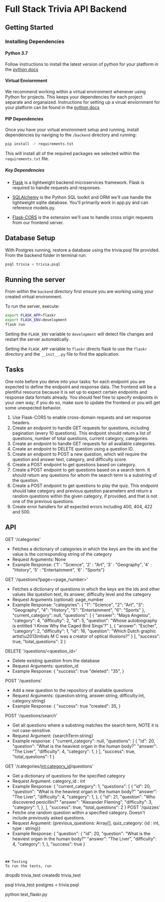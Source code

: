 # Full Stack Trivia API Backend

## Getting Started

### Installing Dependencies

#### Python 3.7

Follow instructions to install the latest version of python for your platform in the [python docs](https://docs.python.org/3/using/unix.html#getting-and-installing-the-latest-version-of-python)

#### Virtual Enviornment

We recommend working within a virtual environment whenever using Python for projects. This keeps your dependencies for each project separate and organaized. Instructions for setting up a virual enviornment for your platform can be found in the [python docs](https://packaging.python.org/guides/installing-using-pip-and-virtual-environments/)

#### PIP Dependencies

Once you have your virtual environment setup and running, install dependencies by naviging to the `/backend` directory and running:

```bash
pip install -r requirements.txt
```

This will install all of the required packages we selected within the `requirements.txt` file.

##### Key Dependencies

- [Flask](http://flask.pocoo.org/) is a lightweight backend microservices framework. Flask is required to handle requests and responses.

- [SQLAlchemy](https://www.sqlalchemy.org/) is the Python SQL toolkit and ORM we'll use handle the lightweight sqlite database. You'll primarily work in app.py and can reference models.py.

- [Flask-CORS](https://flask-cors.readthedocs.io/en/latest/#) is the extension we'll use to handle cross origin requests from our frontend server.

## Database Setup

With Postgres running, restore a database using the trivia.psql file provided. From the backend folder in terminal run:

```bash
psql trivia < trivia.psql
```

## Running the server

From within the `backend` directory first ensure you are working using your created virtual environment.

To run the server, execute:

```bash
export FLASK_APP=flaskr
export FLASK_ENV=development
flask run
```

Setting the `FLASK_ENV` variable to `development` will detect file changes and restart the server automatically.

Setting the `FLASK_APP` variable to `flaskr` directs flask to use the `flaskr` directory and the `__init__.py` file to find the application.

## Tasks

One note before you delve into your tasks: for each endpoint you are expected to define the endpoint and response data. The frontend will be a plentiful resource because it is set up to expect certain endpoints and response data formats already. You should feel free to specify endpoints in your own way; if you do so, make sure to update the frontend or you will get some unexpected behavior.

1. Use Flask-CORS to enable cross-domain requests and set response headers.
2. Create an endpoint to handle GET requests for questions, including pagination (every 10 questions). This endpoint should return a list of questions, number of total questions, current category, categories.
3. Create an endpoint to handle GET requests for all available categories.
4. Create an endpoint to DELETE question using a question ID.
5. Create an endpoint to POST a new question, which will require the question and answer text, category, and difficulty score.
6. Create a POST endpoint to get questions based on category.
7. Create a POST endpoint to get questions based on a search term. It should return any questions for whom the search term is a substring of the question.
8. Create a POST endpoint to get questions to play the quiz. This endpoint should take category and previous question parameters and return a random questions within the given category, if provided, and that is not one of the previous questions.
9. Create error handlers for all expected errors including 400, 404, 422 and 500.

## API

GET '/categories'

- Fetches a dictionary of categories in which the keys are the ids and the value is the corresponding string of the category
- Request Arguments: None
- Example Response:
  {'1' : "Science",
  '2' : "Art",
  '3' : "Geography",
  '4' : "History",
  '5' : "Entertainment",
  '6' : "Sports"}

GET '/questions?page=<page_number>'

- Fetches a dictionary of questions in which the keys are the ids and other values like question text, its answer, difficulty level and the category
- Request Arguments (optional): page_number
- Example Response:
  "categories": {
  "1": "Science",
  "2": "Art",
  "3": "Geography",
  "4": "History",
  "5": "Entertainment",
  "6": "Sports"
  },
  "current_category": null,
  "questions": [
  {
  "answer": "Maya Angelou",
  "category": 4,
  "difficulty": 2,
  "id": 5,
  "question": "Whose autobiography is entitled 'I Know Why the Caged Bird Sings'?"
  },
   {
  "answer": "Escher",
  "category": 2,
  "difficulty": 1,
  "id": 16,
  "question": "Which Dutch graphic artist\u2013initials M C was a creator of optical illusions?"
  }
  ],
  "success": true,
  "total_questions": 2
  }

DELETE '/questions/<question_id>'

- Delete existing question from the database
- Request Arguments: question_id
- Example Response:
  {
  "success": true
  "deleted": "35",
  }

POST '/questions'

- Add a new question to the repository of available questions
- Request Arguments: {question:string, answer:string, difficulty:int, category:string}
- Example Response:
  {
  "success": true
  "created": 35,
  }

POST '/questions/search'

- Get all questions where a substring matches the search term, NOTE it is not case-sensitive.
- Request Argument: {searchTerm:string}
- Example response:
  {
  "current_category": null,
  "questions": [
  {
    "id": 20, 
    "question": "What is the heaviest organ in the human body?"
    "answer": "The Liver", 
    "difficulty": 4, 
    "category": 1, 
  }
  ],
  "success": true,
  "total_questions": 1
  }

GET '/categories/<int:category_id>/questions'

- Get a dictionary of questions for the specified category
- Request Argument: category_id : int
- Example Response:
  {
  "current_category": 1,
  "questions": [
  {
  "id": 20,
  "question": "What is the heaviest organ in the human body?"
  "answer": "The Liver",
  "difficulty": 4,
  "category": 1,
  },
  {
  "id": 21,
  "question": "Who discovered penicillin?"
  "answer": "Alexander Fleming",
  "difficulty": 3,
  "category": 1,
  },
  ],
  "success": true,
  "total_questions": 2
  }
  POST '/quizzes'
- Fetche one random question within a specified category. Doesn't include previously asked questions.
- Request Argument: {previous_questions: Array[], quiz_category: {id : int, type : string}}
- Example Response:
  {
  "question": {
  "id": 20,
  "question": "What is the heaviest organ in the human body?"
  "answer": "The Liver",
  "difficulty": 4,
  "category": 1,
  },
  "success": true
  }

```


## Testing
To run the tests, run
```

dropdb trivia_test
createdb trivia_test

<!-- psql trivia_test < trivia.psql -->

psql trivia_test postgres < trivia.psql

python test_flaskr.py

```

```
